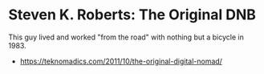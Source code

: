 # Steven K. Roberts: The Original DNB

This guy lived and worked "from the road" with nothing but a bicycle in 1983.

* <https://teknomadics.com/2011/10/the-original-digital-nomad/>
